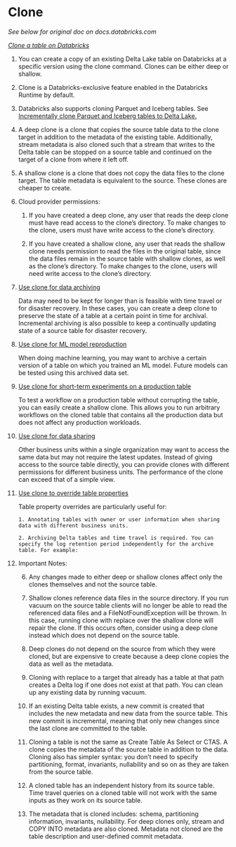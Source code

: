 # Clone

*See below for original doc on docs.databricks.com*

*[Clone a table on Databricks](https://docs.databricks.com/optimizations/clone.html#clone-a-table-on-databricks)*

1. You can create a copy of an existing Delta Lake table on Databricks at a specific version using the clone command. Clones can be either deep or shallow.

2. Clone is a Databricks-exclusive feature enabled in the Databricks Runtime by default.

3. Databricks also supports cloning Parquet and Iceberg tables. See [Incrementally clone Parquet and Iceberg tables to Delta Lake.](https://docs.databricks.com/ingestion/clone-parquet.html)

4. A deep clone is a clone that copies the source table data to the clone target in addition to the metadata of the existing table. Additionally, stream metadata is also cloned such that a stream that writes to the Delta table can be stopped on a source table and continued on the target of a clone from where it left off.

5. A shallow clone is a clone that does not copy the data files to the clone target. The table metadata is equivalent to the source. These clones are cheaper to create.

6. Cloud provider permissions:

    1. If you have created a deep clone, any user that reads the deep clone must have read access to the clone’s directory. To make changes to the clone, users must have write access to the clone’s directory.

    2. If you have created a shallow clone, any user that reads the shallow clone needs permission to read the files in the original table, since the data files remain in the source table with shallow clones, as well as the clone’s directory. To make changes to the clone, users will need write access to the clone’s directory.

7. [Use clone for data archiving](https://docs.databricks.com/optimizations/clone.html#use-clone-for-data-archiving)

    Data may need to be kept for longer than is feasible with time travel or for disaster recovery. In these cases, you can create a deep clone to preserve the state of a table at a certain point in time for archival. Incremental archiving is also possible to keep a continually updating state of a source table for disaster recovery.

8. [Use clone for ML model reproduction](https://docs.databricks.com/optimizations/clone.html#use-clone-for-ml-model-reproduction)

    When doing machine learning, you may want to archive a certain version of a table on which you trained an ML model. Future models can be tested using this archived data set.

9. [Use clone for short-term experiments on a production table](https://docs.databricks.com/optimizations/clone.html#use-clone-for-short-term-experiments-on-a-production-table)

    To test a workflow on a production table without corrupting the table, you can easily create a shallow clone. This allows you to run arbitrary workflows on the cloned table that contains all the production data but does not affect any production workloads.

10. [Use clone for data sharing](https://docs.databricks.com/optimizations/clone.html#use-clone-for-data-sharing)

    Other business units within a single organization may want to access the same data but may not require the latest updates. Instead of giving access to the source table directly, you can provide clones with different permissions for different business units. The performance of the clone can exceed that of a simple view.

11. [Use clone to override table properties](https://docs.databricks.com/optimizations/clone.html#use-clone-to-override-table-properties)

    Table property overrides are particularly useful for:

        1. Annotating tables with owner or user information when sharing data with different business units.

        2. Archiving Delta tables and time travel is required. You can specify the log retention period independently for the archive table. For example:

6. Important Notes: 

    6. Any changes made to either deep or shallow clones affect only the clones themselves and not the source table.

    7. Shallow clones reference data files in the source directory. If you run vacuum on the source table clients will no longer be able to read the referenced data files and a FileNotFoundException will be thrown. In this case, running clone with replace over the shallow clone will repair the clone. If this occurs often, consider using a deep clone instead which does not depend on the source table.

    8. Deep clones do not depend on the source from which they were cloned, but are expensive to create because a deep clone copies the data as well as the metadata.

    9. Cloning with replace to a target that already has a table at that path creates a Delta log if one does not exist at that path. You can clean up any existing data by running vacuum.

    10. If an existing Delta table exists, a new commit is created that includes the new metadata and new data from the source table. This new commit is incremental, meaning that only new changes since the last clone are committed to the table.

    11. Cloning a table is not the same as Create Table As Select or CTAS. A clone copies the metadata of the source table in addition to the data. Cloning also has simpler syntax: you don’t need to specify partitioning, format, invariants, nullability and so on as they are taken from the source table.

    12. A cloned table has an independent history from its source table. Time travel queries on a cloned table will not work with the same inputs as they work on its source table.

    13. The metadata that is cloned includes: schema, partitioning information, invariants, nullability. For deep clones only, stream and COPY INTO metadata are also cloned. Metadata not cloned are the table description and user-defined commit metadata.